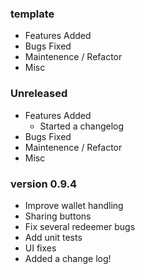 ### template
  - Features Added
  - Bugs Fixed
  - Maintenence / Refactor
  - Misc

### Unreleased
  - Features Added
    - Started a changelog
  - Bugs Fixed
  - Maintenence / Refactor
  - Misc

### version 0.9.4
  - Improve wallet handling
  - Sharing buttons
  - Fix several redeemer bugs
  - Add unit tests
  - UI fixes
  - Added a change log!
